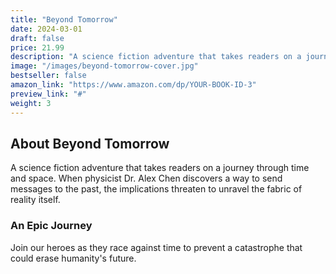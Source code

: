 ```yaml
---
title: "Beyond Tomorrow"
date: 2024-03-01
draft: false
price: 21.99
description: "A science fiction adventure that takes readers on a journey through time and space."
image: "/images/beyond-tomorrow-cover.jpg"
bestseller: false
amazon_link: "https://www.amazon.com/dp/YOUR-BOOK-ID-3"
preview_link: "#"
weight: 3
---
```


## About Beyond Tomorrow

A science fiction adventure that takes readers on a journey through time and space. When physicist Dr. Alex Chen discovers a way to send messages to the past, the implications threaten to unravel the fabric of reality itself.

### An Epic Journey

Join our heroes as they race against time to prevent a catastrophe that could erase humanity's future.